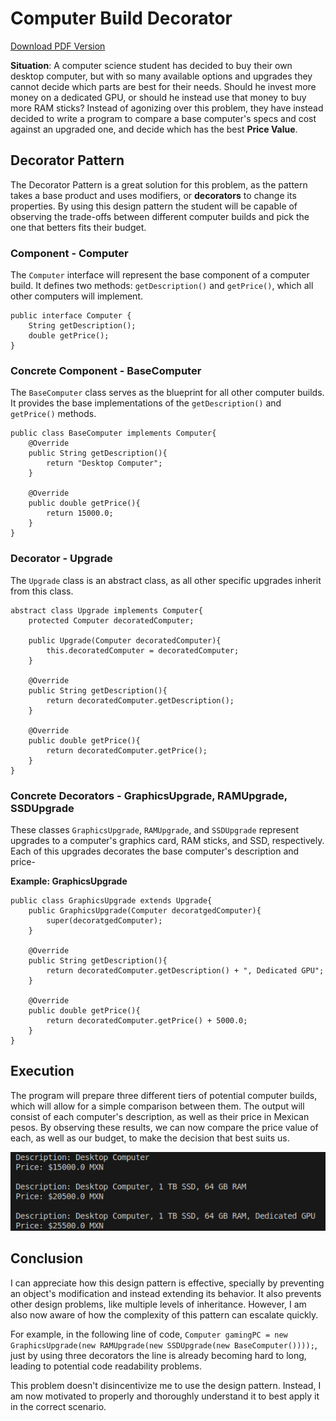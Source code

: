 # Computer Build Decorator

[Download PDF Version](https://raw.githubusercontent.com/kennethrdzg/proyectosAcademiaJava/main/week-3/design-patterns/decorator/DecoratorDesignPattern.pdf)

**Situation**: A computer science student has decided to buy their own desktop computer, but with so many available options and upgrades they cannot decide which parts are best for their needs. Should he invest more money on a dedicated GPU, or should he instead use that money to buy more RAM sticks? Instead of agonizing over this problem, they have instead decided to write a program to compare a base computer's specs and cost against an upgraded one, and decide which has the best **Price Value**.

## Decorator Pattern
The Decorator Pattern is a great solution for this problem, as the pattern takes a base product and uses modifiers, or **decorators** to change its properties. By using this design pattern the student will be capable of observing the trade-offs between different computer builds and pick the one that betters fits their budget.

### Component - Computer

The `Computer` interface will represent the base component of a computer build. It defines two methods: `getDescription()` and `getPrice()`, which all other computers will implement.

```
public interface Computer {
    String getDescription();
    double getPrice();
}
```

### Concrete Component - BaseComputer

The `BaseComputer` class serves as the blueprint for all other computer builds. It provides the base implementations of the `getDescription()` and `getPrice()` methods.

```
public class BaseComputer implements Computer{
    @Override
    public String getDescription(){
        return "Desktop Computer";
    }

    @Override
    public double getPrice(){
        return 15000.0;
    }
}
```

### Decorator - Upgrade

The `Upgrade` class is an abstract class, as all other specific upgrades inherit from this class.

```
abstract class Upgrade implements Computer{
    protected Computer decoratedComputer;

    public Upgrade(Computer decoratedComputer){
        this.decoratedComputer = decoratedComputer;
    }

    @Override
    public String getDescription(){
        return decoratedComputer.getDescription();
    }

    @Override
    public double getPrice(){
        return decoratedComputer.getPrice();
    }
}
```

### Concrete Decorators - GraphicsUpgrade, RAMUpgrade, SSDUpgrade

These classes `GraphicsUpgrade`, `RAMUpgrade`, and `SSDUpgrade` represent upgrades to a computer's graphics card, RAM sticks, and SSD, respectively. Each of this upgrades decorates the base computer's description and price- 

**Example: GraphicsUpgrade**

```
public class GraphicsUpgrade extends Upgrade{
    public GraphicsUpgrade(Computer decoratgedComputer){
        super(decoratgedComputer);
    }

    @Override
    public String getDescription(){
        return decoratedComputer.getDescription() + ", Dedicated GPU";
    }

    @Override
    public double getPrice(){
        return decoratedComputer.getPrice() + 5000.0;
    }
}
```

## Execution
The program will prepare three different tiers of potential computer builds, which will allow for a simple comparison between them. The output will consist of each computer's description, as well as their price in Mexican pesos. By observing these results, we can now compare the price value of each, as well as our budget, to make the decision that best suits us.

![Program Execution](./img/execution.png)

## Conclusion
I can appreciate how this design pattern is effective, specially by preventing an object's modification and instead extending its behavior. It also prevents other design problems, like multiple levels of inheritance. However, I am also now aware of how the complexity of this pattern can escalate quickly.  

For example, in the following line of code, 
`Computer gamingPC = new GraphicsUpgrade(new RAMUpgrade(new SSDUpgrade(new BaseComputer())));`, 
just by using three decorators the line is already becoming hard to long, leading to potential code readability problems. 

This problem doesn't disincentivize me to use the design pattern. Instead, I am now motivated to properly and thoroughly understand it to best apply it in the correct scenario.
